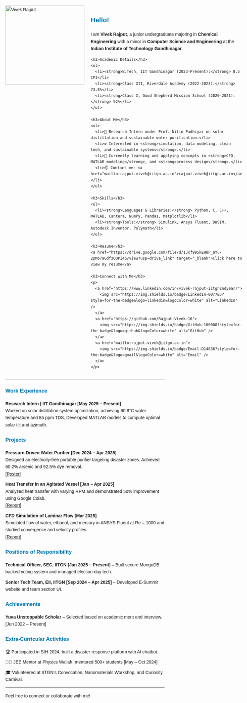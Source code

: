 <html lang="en">
<head>
  <meta charset="UTF-8" />
  <meta name="viewport" content="width=device-width, initial-scale=1.0"/>
  <title>Vivek Rajput</title>
  <style>
    body {
      font-family: Arial, sans-serif;
      line-height: 1.6;
      margin: 20px;
    }
    h2, h3 {
      color: #0077B5;
    }
    ul {
      list-style-type: none;
      padding-left: 0;
    }
    li {
      margin-bottom: 10px;
    }
    img {
      max-width: 100%;
      height: auto;
    }
  </style>
</head>
<body>

<div style="display: flex; align-items: flex-start;">
  <div style="flex: 1;">
    <img src="https://avatars.githubusercontent.com/u/117599733?v=4" width="250" alt="Vivek Rajput"/>
  </div>
  <div style="flex: 2; padding-left: 20px;">
    <h2>Hello!</h2>
    <p>I am <strong>Vivek Rajput</strong>, a junior undergraduate majoring in <strong>Chemical Engineering</strong> with a minor in <strong>Computer Science and Engineering</strong> at the <strong>Indian Institute of Technology Gandhinagar</strong>.</p>

    <h3>Academic Details</h3>
    <ul>
      <li><strong>B.Tech, IIT Gandhinagar (2023-Present):</strong> 8.5 CPI</li>
      <li><strong>Class XII, Riverdale Academy (2022-2023):</strong> 73.5%</li>
      <li><strong>Class X, Good Shepherd Mission School (2020-2021):</strong> 92%</li>
    </ul>

    <h3>About Me</h3>
    <ul>
      <li>🔬 Research Intern under Prof. Nitin Padhiyar on solar distillation and sustainable water purification.</li>
      <li>⚙️ Interested in <strong>simulation, data modeling, clean tech, and sustainable systems</strong>.</li>
      <li>🌱 Currently learning and applying concepts in <strong>CFD, MATLAB modeling</strong>, and <strong>process design</strong>.</li>
      <li>📫 Contact me: <a href="mailto:rajput.vivek@iitgn.ac.in">rajput.vivek@iitgn.ac.in</a></li>
    </ul>

    <h3>Skills</h3>
    <ul>
      <li><strong>Languages & Libraries:</strong> Python, C, C++, MATLAB, Cantera, NumPy, Pandas, Matplotlib</li>
      <li><strong>Tools:</strong> Simulink, Ansys Fluent, DWSIM, Autodesk Inventor, Polymath</li>
    </ul>

    <h3>Resume</h3>
    <a href="https://drive.google.com/file/d/1Jxf995kEH8P_aYu-2pMo7aGdfzOOPI45/view?usp=drive_link" target="_blank">Click here to view my resume</a>

    <h3>Connect with Me</h3>
    <p>
      <a href="https://www.linkedin.com/in/vivek-rajput-iitgn2ndyear/">
        <img src="https://img.shields.io/badge/LinkedIn-0077B5?style=for-the-badge&logo=linkedin&logoColor=white" alt="LinkedIn" />
      </a>
      <a href="https://github.com/Rajput-Vivek-16">
        <img src="https://img.shields.io/badge/GitHub-100000?style=for-the-badge&logo=github&logoColor=white" alt="GitHub" />
      </a>
      <a href="mailto:rajput.vivek@iitgn.ac.in">
        <img src="https://img.shields.io/badge/Email-D14836?style=for-the-badge&logo=gmail&logoColor=white" alt="Email" />
      </a>
    </p>
  </div>
</div>

<hr>

<h3>Work Experience</h3>
<ul>
  <li><strong>Research Intern | IIT Gandhinagar [May 2025 – Present]</strong><br>
    Worked on solar distillation system optimization, achieving 60.8°C water temperature and 85 ppm TDS. Developed MATLAB models to compute optimal solar tilt and azimuth.
  </li>
</ul>

<h3>Projects</h3>
<ul>
  <li><strong>Pressure-Driven Water Purifier [Dec 2024 – Apr 2025]</strong><br>
    Designed an electricity-free portable purifier targeting disaster zones. Achieved 60.2% arsenic and 92.5% dye removal.<br>
    <a href="https://drive.google.com/file/d/1qQmll2uqGeAE4O08xExXte8FdPjkf58I/view?usp=drive_link">[Poster]</a>
  </li>
  <li><strong>Heat Transfer in an Agitated Vessel [Jan – Apr 2025]</strong><br>
    Analyzed heat transfer with varying RPM and demonstrated 50% improvement using Google Colab.<br>
    <a href="https://drive.google.com/file/d/15oSdfXY2iNK8QRfm9rLbq_J4oNDaN1q1/view?usp=drive_link">[Report]</a>
  </li>
  <li><strong>CFD Simulation of Laminar Flow [Mar 2025]</strong><br>
    Simulated flow of water, ethanol, and mercury in ANSYS Fluent at Re = 1000 and studied convergence and velocity profiles.<br>
    <a href="https://drive.google.com/file/d/1QbA_bR-FD4nqH2EJPNZqkGi18RdRluQi/view?usp=drive_link">[Report]</a>
  </li>
</ul>

<h3>Positions of Responsibility</h3>
<ul>
  <li><strong>Technical Officer, SEC, IITGN [Jan 2025 – Present]</strong> – Built secure MongoDB-backed voting system and managed election-day tech.</li>
  <li><strong>Senior Tech Team, EII, IITGN [Sep 2024 – Apr 2025]</strong> – Developed E-Summit website and team section UI.</li>
</ul>

<h3>Achievements</h3>
<ul>
  <li><strong>Yuva Unstoppable Scholar</strong> – Selected based on academic merit and interview. [Jun 2022 – Present]</li>
</ul>

<h3>Extra-Curricular Activities</h3>
<ul>
  <li>🏆 Participated in SIH 2024, built a disaster-response platform with AI chatbot.</li>
  <li>🧑‍🏫 JEE Mentor at Physics Wallah; mentored 500+ students [May – Oct 2024]</li>
  <li>🎓 Volunteered at IITGN's Convocation, Nanomaterials Workshop, and Curiosity Carnival.</li>
</ul>

<hr>

<p>Feel free to connect or collaborate with me!</p>

</body>
</html>
